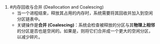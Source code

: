 1.  #内存回收与合并 (Deallocation and Coalescing)
    *   当一个进程结束，释放其占用的内存时，系统需要将其回收并加入到空闲分区链表中。
    *   关键操作是**合并 (Coalescing)**：系统会检查被释放的分区与其**物理上相邻**的分区是否也是空闲的。如果是，则将它们合并成一个更大的空闲分区，以减少碎片。